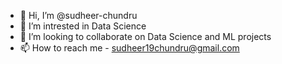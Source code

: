 - 👋 Hi, I’m @sudheer-chundru
- 👀 I’m intrested in Data Science
- 💞️ I’m looking to collaborate on Data Science and ML projects
- 📫 How to reach me - sudheer19chundru@gmail.com

<!---
sudheer-chundru/sudheer-chundru is a ✨ special ✨ repository because its `README.md` (this file) appears on your GitHub profile.
You can click the Preview link to take a look at your changes.
--->
